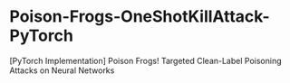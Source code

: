 # Poison-Frogs-OneShotKillAttack-PyTorch
[PyTorch Implementation] Poison Frogs! Targeted Clean-Label Poisoning Attacks on Neural Networks
